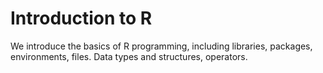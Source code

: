 # Introduction to R

We introduce the basics of R programming, including libraries, packages, environments, files. Data types and structures, operators.	